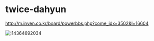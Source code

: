 # twice-dahyun

http://m.inven.co.kr/board/powerbbs.php?come_idx=3502&l=16604

![i14364692034](https://user-images.githubusercontent.com/4640346/49435294-9c89e400-f7f9-11e8-9a52-a2b6bd59a468.png)

